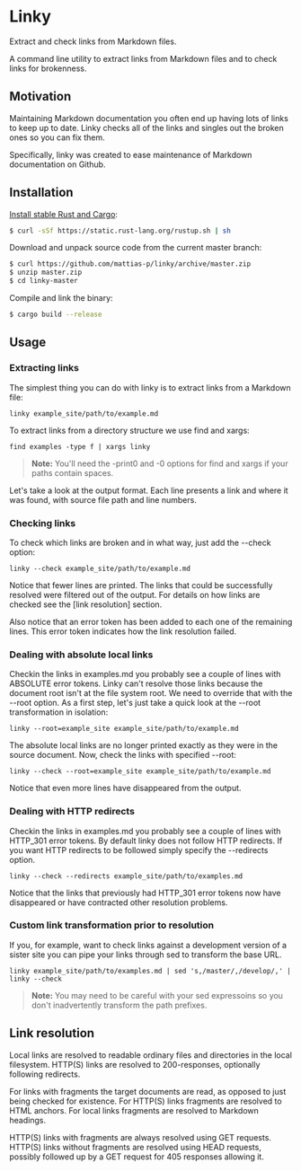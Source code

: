 Linky
=====
Extract and check links from Markdown files.

A command line utility to extract links from Markdown files and to check links
for brokenness.


Motivation
----------

Maintaining Markdown documentation you often end up having lots of links to keep up to date.
Linky checks all of the links and singles out the broken ones so you can fix them.

Specifically, linky was created to ease maintenance of Markdown documentation on Github.


Installation
------------
[Install stable Rust and Cargo]:

```sh
$ curl -sSf https://static.rust-lang.org/rustup.sh | sh
```

Download and unpack source code from the current master branch:

```sh
$ curl https://github.com/mattias-p/linky/archive/master.zip
$ unzip master.zip
$ cd linky-master
```

Compile and link the binary:

```sh
$ cargo build --release
```


Usage
-----

### Extracting links

The simplest thing you can do with linky is to extract links from a Markdown file:

    linky example_site/path/to/example.md

To extract links from a directory structure we use find and xargs:

    find examples -type f | xargs linky

> **Note:** You'll need the -print0 and -0 options for find and xargs if your paths contain spaces.

Let's take a look at the output format.
Each line presents a link and where it was found, with source file path and line numbers.


### Checking links

To check which links are broken and in what way, just add the --check option:

    linky --check example_site/path/to/example.md

Notice that fewer lines are printed.
The links that could be successfully resolved were filtered out of the output.
For details on how links are checked see the [link resolution] section.

Also notice that an error token has been added to each one of the remaining lines.
This error token indicates how the link resolution failed.


### Dealing with absolute local links

Checkin the links in examples.md you probably see a couple of lines with ABSOLUTE error tokens.
Linky can't resolve those links because the document root isn't at the file system root.
We need to override that with the --root option.
As a first step, let's just take a quick look at the --root transformation in isolation:

    linky --root=example_site example_site/path/to/example.md

The absolute local links are no longer printed exactly as they were in the source document.
Now, check the links with specified --root:

    linky --check --root=example_site example_site/path/to/example.md

Notice that even more lines have disappeared from the output.


### Dealing with HTTP redirects

Checkin the links in examples.md you probably see a couple of lines with HTTP_301 error tokens.
By default linky does not follow HTTP redirects.
If you want HTTP redirects to be followed simply specify the --redirects option.

    linky --check --redirects example_site/path/to/examples.md

Notice that the links that previously had HTTP_301 error tokens now have disappeared or have contracted other resolution problems. 


### Custom link transformation prior to resolution

If you, for example, want to check links against a development version of a sister site you can pipe your links through sed to transform the base URL.

    linky example_site/path/to/examples.md | sed 's,/master/,/develop/,' | linky --check

> **Note:** You may need to be careful with your sed expressoins so you don't inadvertently transform the path prefixes.


Link resolution
---------------

Local links are resolved to readable ordinary files and directories in the local filesystem.
HTTP(S) links are resolved to 200-responses, optionally following redirects.

For links with fragments the target documents are read, as opposed to just being checked for existence.
For HTTP(S) links fragments are resolved to HTML anchors.
For local links fragments are resolved to Markdown headings.

HTTP(S) links with fragments are always resolved using GET requests.
HTTP(S) links without fragments are resolved using HEAD requests, possibly followed up by a GET request for 405 responses allowing it.


[Install stable Rust and Cargo]: http://doc.crates.io/
